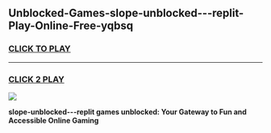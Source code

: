 
## Unblocked-Games-slope-unblocked---replit-Play-Online-Free-yqbsq
<h3>
<a href="https://premium76.site?title=slope-unblocked---replit&ref=26A">CLICK TO PLAY</a></h3>
<hr>

<h3>
<a href="https://premium76.site?title=slope-unblocked---replit&ref=26A">CLICK 2 PLAY</a>
  
</h3>

<a href="https://premium76.site?title=slope-unblocked---replit&ref=26A"><img src="https://clearcache.store/games.png"></a>


**slope-unblocked---replit games unblocked: Your Gateway to Fun and Accessible Online Gaming**
